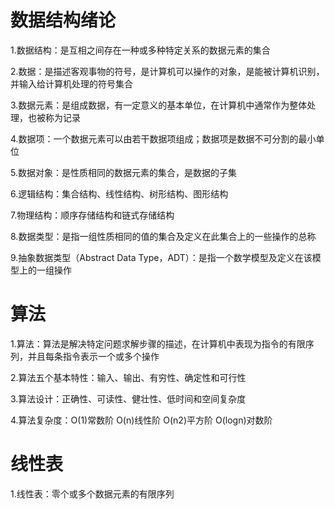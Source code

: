 # 数据结构绪论

1.数据结构：是互相之间存在一种或多种特定关系的数据元素的集合

2.数据：是描述客观事物的符号，是计算机可以操作的对象，是能被计算机识别，并输入给计算机处理的符号集合

3.数据元素：是组成数据，有一定意义的基本单位，在计算机中通常作为整体处理，也被称为记录

4.数据项：一个数据元素可以由若干数据项组成；数据项是数据不可分割的最小单位

5.数据对象：是性质相同的数据元素的集合，是数据的子集

6.逻辑结构：集合结构、线性结构、树形结构、图形结构

7.物理结构：顺序存储结构和链式存储结构

8.数据类型：是指一组性质相同的值的集合及定义在此集合上的一些操作的总称

9.抽象数据类型（Abstract Data Type，ADT）：是指一个数学模型及定义在该模型上的一组操作

# 算法

1.算法：算法是解决特定问题求解步骤的描述，在计算机中表现为指令的有限序列，并且每条指令表示一个或多个操作

2.算法五个基本特性：输入、输出、有穷性、确定性和可行性

3.算法设计：正确性、可读性、健壮性、低时间和空间复杂度

4.算法复杂度：O(1)常数阶 O(n)线性阶 O(n2)平方阶 O(logn)对数阶

# 线性表

1.线性表：零个或多个数据元素的有限序列

